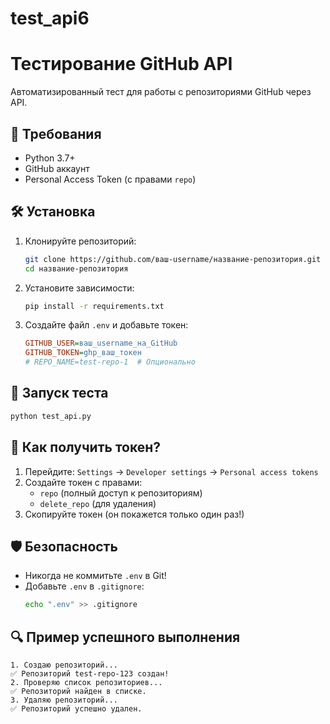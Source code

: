 # test_api6
# Тестирование GitHub API

Автоматизированный тест для работы с репозиториями GitHub через API.

## 📌 Требования
- Python 3.7+
- GitHub аккаунт
- Personal Access Token (с правами `repo`)

## 🛠 Установка
1. Клонируйте репозиторий:
   ```bash
   git clone https://github.com/ваш-username/название-репозитория.git
   cd название-репозитория
   ```

2. Установите зависимости:
   ```bash
   pip install -r requirements.txt
   ```

3. Создайте файл `.env` и добавьте токен:
   ```ini
   GITHUB_USER=ваш_username_на_GitHub
   GITHUB_TOKEN=ghp_ваш_токен
   # REPO_NAME=test-repo-1  # Опционально
   ```

## 🚀 Запуск теста
```bash
python test_api.py
```

## 📝 Как получить токен?
1. Перейдите: `Settings` → `Developer settings` → `Personal access tokens`
2. Создайте токен с правами:
   - `repo` (полный доступ к репозиториям)
   - `delete_repo` (для удаления)
3. Скопируйте токен (он покажется только один раз!)

## 🛡 Безопасность
- Никогда не коммитьте `.env` в Git!
- Добавьте `.env` в `.gitignore`:
  ```bash
  echo ".env" >> .gitignore
  ```

## 🔍 Пример успешного выполнения
```
1. Создаю репозиторий...
✅ Репозиторий test-repo-123 создан!
2. Проверяю список репозиториев...
✅ Репозиторий найден в списке.
3. Удаляю репозиторий...
✅ Репозиторий успешно удален.
```
